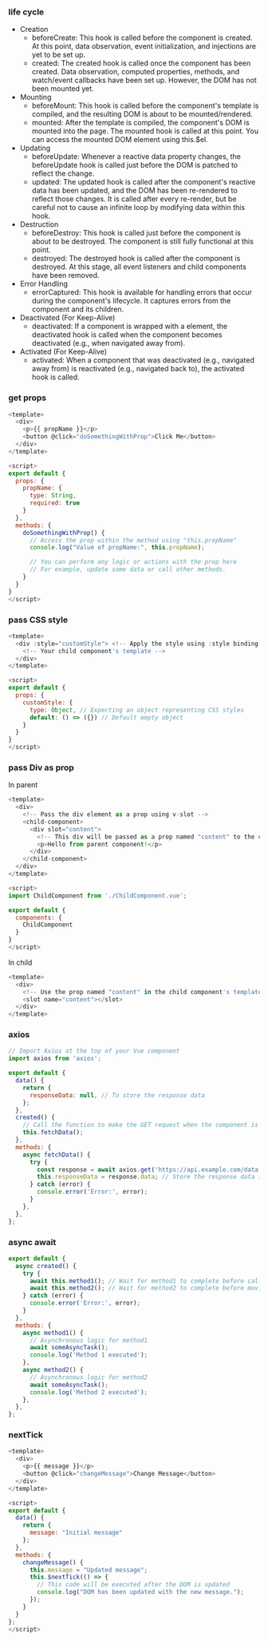 ### life cycle

* Creation
  * beforeCreate: This hook is called before the component is created. At this point, data observation, event initialization, and injections are yet to be set up.
  * created: The created hook is called once the component has been created. Data observation, computed properties, methods, and watch/event callbacks have been set up. However, the DOM has not been mounted yet.
* Mounting
  * beforeMount: This hook is called before the component's template is compiled, and the resulting DOM is about to be mounted/rendered.
  * mounted: After the template is compiled, the component's DOM is mounted into the page. The mounted hook is called at this point. You can access the mounted DOM element using this.$el.
* Updating
  * beforeUpdate: Whenever a reactive data property changes, the beforeUpdate hook is called just before the DOM is patched to reflect the change.
  * updated: The updated hook is called after the component's reactive data has been updated, and the DOM has been re-rendered to reflect those changes. It is called after every re-render, but be careful not to cause an infinite loop by modifying data within this hook.
* Destruction
  * beforeDestroy: This hook is called just before the component is about to be destroyed. The component is still fully functional at this point.
  * destroyed: The destroyed hook is called after the component is destroyed. At this stage, all event listeners and child components have been removed.
* Error Handling
  * errorCaptured: This hook is available for handling errors that occur during the component's lifecycle. It captures errors from the component and its children.
* Deactivated (For Keep-Alive)
  * deactivated: If a component is wrapped with a <keep-alive> element, the deactivated hook is called when the component becomes deactivated (e.g., when navigated away from).
* Activated (For Keep-Alive)
  * activated: When a component that was deactivated (e.g., navigated away from) is reactivated (e.g., navigated back to), the activated hook is called.

### get props

```javascript
<template>
  <div>
    <p>{{ propName }}</p>
    <button @click="doSomethingWithProp">Click Me</button>
  </div>
</template>

<script>
export default {
  props: {
    propName: {
      type: String,
      required: true
    }
  },
  methods: {
    doSomethingWithProp() {
      // Access the prop within the method using "this.propName"
      console.log("Value of propName:", this.propName);

      // You can perform any logic or actions with the prop here
      // For example, update some data or call other methods.
    }
  }
}
</script>
```

### pass CSS style

```javascript
<template>
  <div :style="customStyle"> <!-- Apply the style using :style binding -->
    <!-- Your child component's template -->
  </div>
</template>

<script>
export default {
  props: {
    customStyle: {
      type: Object, // Expecting an object representing CSS styles
      default: () => ({}) // Default empty object
    }
  }
}
</script>
```

### pass Div as prop

In parent
```javascript
<template>
  <div>
    <!-- Pass the div element as a prop using v-slot -->
    <child-component>
      <div slot="content">
        <!-- This div will be passed as a prop named "content" to the child component -->
        <p>Hello from parent component!</p>
      </div>
    </child-component>
  </div>
</template>

<script>
import ChildComponent from './ChildComponent.vue';

export default {
  components: {
    ChildComponent
  }
}
</script>
```

In child
```javascript
<template>
  <div>
    <!-- Use the prop named "content" in the child component's template -->
    <slot name="content"></slot>
  </div>
</template>
```

### axios

```javascript
// Import Axios at the top of your Vue component
import axios from 'axios';

export default {
  data() {
    return {
      responseData: null, // To store the response data
    };
  },
  created() {
    // Call the function to make the GET request when the component is created
    this.fetchData();
  },
  methods: {
    async fetchData() {
      try {
        const response = await axios.get('https://api.example.com/data'); // Replace with your API endpoint
        this.responseData = response.data; // Store the response data in a component data property
      } catch (error) {
        console.error('Error:', error);
      }
    },
  },
};
```

### async await

```javascript
export default {
  async created() {
    try {
      await this.method1(); // Wait for method1 to complete before calling method2
      await this.method2(); // Wait for method2 to complete before moving on
    } catch (error) {
      console.error('Error:', error);
    }
  },
  methods: {
    async method1() {
      // Asynchronous logic for method1
      await someAsyncTask();
      console.log('Method 1 executed');
    },
    async method2() {
      // Asynchronous logic for method2
      await someAsyncTask();
      console.log('Method 2 executed');
    },
  },
};
```

### nextTick

```javascript
<template>
  <div>
    <p>{{ message }}</p>
    <button @click="changeMessage">Change Message</button>
  </div>
</template>

<script>
export default {
  data() {
    return {
      message: "Initial message"
    };
  },
  methods: {
    changeMessage() {
      this.message = "Updated message";
      this.$nextTick(() => {
        // This code will be executed after the DOM is updated
        console.log("DOM has been updated with the new message.");
      });
    }
  }
};
</script>
```
